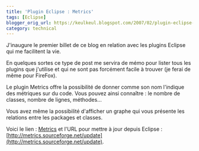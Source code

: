 ```yaml
---
title: 'Plugin Eclipse : Metrics'
tags: [Eclipse]
blogger_orig_url: https://keulkeul.blogspot.com/2007/02/plugin-eclipse-metrics.html
category: technical
---
```


J'inaugure le premier billet de ce blog en relation avec les plugins Eclipse qui me facilitent la vie. 

En quelques sortes ce type de post me servira de mémo pour lister tous les plugins que j'utilise et qui ne sont pas forcément facile à trouver (je ferai de même pour FireFox).

Le plugin Metrics offre la possibilité de donner comme son nom l'indique des métriques sur du code. Vous pouvez ainsi connaître : le nombre de classes, nombre de lignes, méthodes...

Vous avez même la possibilité d'afficher un graphe qui vous présente les relations entre les packages et classes.

Voici le lien : [Metrics](http://metrics.sourceforge.net/) et l'URL pour mettre à jour depuis Eclipse : [http://metrics.sourceforge.net/update](http://metrics.sourceforge.net/update).
